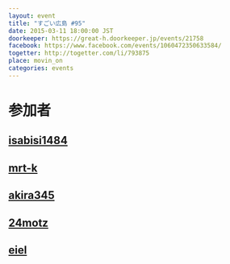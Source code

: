 ```yaml
---
layout: event
title: "すごい広島 #95"
date: 2015-03-11 18:00:00 JST
doorkeeper: https://great-h.doorkeeper.jp/events/21758
facebook: https://www.facebook.com/events/1060472350633584/
togetter: http://togetter.com/li/793875
place: movin_on
categories: events
---
```


# 参加者


## [isabisi1484](http://twitter.com/isabisi1484)


## [mrt-k](https://github.com/mrt-k)


## [akira345](https://github.com/akira345)


## [24motz](http://twitter.com/24motz)


## [eiel](https://github.com/eiel)
